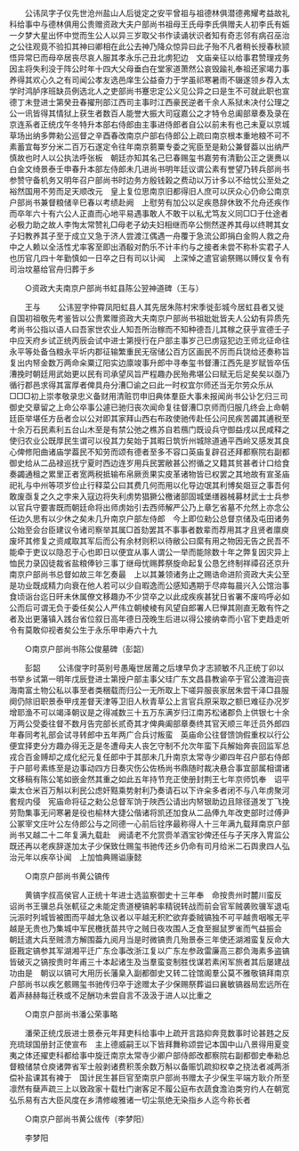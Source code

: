 <!-- { "loadSidebar": true } -->
　　公讳凤字子仪先世沧州盐山人后徙定之安平曾祖与祖德林俱潜德弗耀考益故礼科给事中与德林俱用公贵赠资政大夫户部尚书祖母王氏母李氏俱赠夫人初李氏有娠一夕梦大星出怀中觉而生公人以异三岁取父书作读诵状识者知有奇志邻有病召巫治之公往观竟不验扣其神曰卿相在此公去神乃降众惊异曰此子殆不凡者稍长授春秋颕悟异常巳而母卒居丧尽哀人服其孝永乐己丑北虏犯边　文庙亲征以给事君赞理戎务因主将失利没于阵公时年十四大父母垂白在堂家道萧然公哀毁踰礼奉祖还家竭力事养得其欢心久之有司闻公孝友选邑庠生公益奋力于学虽祁寒暑雨不辍遂领乡荐入太学时鸿胪序班缺员例选北人之吏部尚书蹇忠定公义见公异之曰是生不可就此职也宣德丁未登进士第癸丑春擢刑部江西司主事时江西豪民逆者千余人系狱未决付公理之公一讯皆得其情狱上获生者数百人能誉大振大司寇嘉公之才特令总阖部章奏及录在京连系者正统戊午冬特升本部右侍郎由主事进侍郎者自公以前未有也己未夏以京城草场出纳多弊勑公巡督之辛酉春改南京户部右侍郎公上疏曰南京根本重地粮不可不素蓄宜每岁分米二百万石遂定令往年南京蒭粟专委之宪臣至是勑公兼督葢以出纳严慎故也时人以公执法呼张板　朝廷亦知其名己巳春赐玺书嘉劳有清勤公正之褒赉以白金文绮景泰壬申春升本部左侍郎未几进尚书明年廷议谓公素有誉望乃转兵部尚书参赞守备机务又明年召户部尚书时边务方殷钱榖之费动以万计多以不给忧公至处之裕然国用不劳而足天顺改元　皇上复位思南京旧都得旧人庶可以厌众心仍命公南京户部尚书兼督粮储辛巳春以考绩赴阙　上慰劳有加公以足疾恳辞休致不允舟还疾作而卒年六十有六公人正直而心地平易遇事敢人不敢干以私尤笃友义同□□于仕途者必极力助之故人李恂太常赞礼□母老子幼夫妇相继而卒公恻然遂养其母以终聘其女子妇教养其子至于成立又急于济人尝渡江偶遇一舟覆于急流公即捐白金购人救之舟中之人赖以全活性尤率客至即出酒殽对酌乐不计丰约与之接者未尝不称朴实君子人也历官几四十年勤慎如一日卒之日有司以讣闻　上深悼之遣官谕祭赐以赙仪复令有司治坟墓给官舟归葬于乡 

　　○资政大夫南京户部尚书虹县陈公翌神道碑（王与） 

　　王与 
　　公讳翌字仲霄凤阳虹县人其先居朱陈村宋季徙彭城今居虹县者又徙自国初祖敬先考鉴皆以公贵累赠资政大夫南京户部尚书祖妣妣皆夫人公幼有异质先考尚书公指以语人曰吾家世农业人知吾所治稼而不知种德吾儿其稼之获乎宣德壬子中应天府乡试正统丙辰会试中进士第授行在户部主事岁己巳虏寇犯边王师北征命往永平等处备刍粮永平圻内郡征输繁重民无宿储公百方区画民不厉而兵饶给还奏称旨复出内帑金数万两命籴粟辽阳实边廪竣事升郎中寻奉玺书督漕江西先是岁赋皆卒伍漕挽时朝廷用武始更以民有司承望风旨严程趣办民殆弗堪公曰赋无后足矣矣以亟乃循行郡邑求得其富厚者俾具舟分漕□谕之曰此一时权宜尔师还当无尔劳众乐从□□□初上崇孝敬录忠义备财用清赃罚申旧典体羣臣大事未报闻尚书公讣乞归三司御史交章留之上命公卒事公遽已驰归丧次闻命复往督漕□京师而归服几终会上命朝廷臣举堪任方岳者佥以公对即其家拜山西右布政使驰传赴任公问民疾苦蠲其逋税至十余万石民素利五台山木至是有禁公弛之樵苏自若鴈门既设兵守御益戌以民咸释之使归农业公既厚民生谓可以役其力矣始于其暇日筑忻州城除道通平西岭又感发其良心俾修阳曲诸庙学葢民不知劳而颂有德者至多不容口英庙复辟召还拜都察院右副都御史给从二品禄巡抚宁夏时西边连岁用兵民罢敝甚公拊循之又籍其贫甚者计口给食奏蠲通租之累里正者宽两税抵输布帛厥贡果实皮革诸物皆已权罢之其地故有宣圣庙祀礼与中州等项岁俭止行释菜公曰其费几何而用以化导边氓其利博矣爼豆之事吾何敢废亟复之久之孛来入寇边将失利虏势猖獗公檄诸部固城堡缮器械募材武士士兵参以官兵守要害既而朝廷命将出师虏始引去西师解严公乃上章乞省墓不允然上亦念公任边久思有以少休之矣未几升南京户部左侍郎　今上即位勑公总督京储及屯田诸务公始至会台臣建议令诸司察举其属□首劾罢其不事事者数辈而荐用其才且贤者廪庾废坏其修复之资咸取其军后而公有余材则积以待敝公曰縻有用之物因无告之民吾不能牵于吏议以隐忍于心也即日以便宜从事人谓公一举而能除数十年之弊复因灾异上恤民力录囚徒裁省盐粮俸钞三事丁继母忧赐葬祭旋命起复公恳乞终制祥禫召还京升南京户部尚书总督如故三年乞奏最　上以其兼领诸务止之赐诰命进阶资政大夫公至是功业既成精力向衰在他人若可以少自暇逸而公感知遇期于尽瘁每晨兴入公馆治事食顷诣台迄日旰未休属僚文移趣办不少贷卒之以此成疾疾甚犹日省署不废呜呼必如公而后可谓无负于委任矣公人严伟立朝棱棱有风望自郎署人巳惮其刚直无敢有忤之者及出更藩镇入践台省位叙日高年德日茂晚生后进以得公接纳幸而小官下吏趋走听令有莫敢仰视者矣公生于永乐甲申寿六十九 

　　○南京户部尚书陈公俊墓碑（彭韶） 

　　彭韶 
　　公讳俊字时英别号愚庵世居莆之后埭早负才志颕敏不凡正统丁卯以书举乡试第一明年戊辰登进士第授户部主事父珪广东文昌县教谕卒于官公渡海迎丧海南富土物公私以事至者类稇载而归公一无所取上下嗟异服丧家居朱尝干泽□县服阕仍除旧职景泰甲戌差督天津等卫旧人秋青草公上言官兵原采取之额巳难征办况岁增耶渔不可以竭泽朝议是之得减数三十五万东满岁归江南苏松诸郡负上供银七十余万两公受委往督不数月告完部长贰奇其才俾典阖部章奏终其官天顺三年迁员外郎四年春同考礼部会试寻转郎中五年两广合兵讨叛蛮　英庙命公往督馈饷假重权以行公便宜择吏分方趣办得无乏是冬遭母夫人丧乞守制不允次年蛮下兵解始奔丧回监军总戎合百金赙却之成化纪元复任郎中于其部未几升南京太常寺少卿四年召户部右侍郎于户部号素练至是边事动四方日奏灾伤公佐杨尚书鼎随时裁决悬合事宜部属相谓诸文移稿有陈公笔如嵌金然其重之如此五年持节充正使册封荆王七年京师饥奉　诏平粜太仓米百万斛以利民公虑奸黠乘势射利乃奏请石以下许籴多者闭不与八年虏聚河套规内侵　宪庙命将征之勑公总督军饷于陜西公请出内帑银助边且除径道发丁飞挽劳勚集事无问寒暑是役也榆林大捷公偕诸将凯还加食从二品俸九年改吏部时过傅尹公冢宰文庄叶公左侍郎公与之同德一心前后铨序最称得人十三年满九载拜南京户部尚书又越二十二年复满九载赴　阙请老不允赏赍羊酒宝钞俾还任与子天序入冑监公既还再以老疾辞遂加太子少保致仕赐玺书驰传还乡仍命有司月给米二石舆隶四人弘治元年以疾卒讣闻　上加恤典赐谥康懿 

　　○南京户部尚书黄公镐传 

　　黄镐字叔高侯官人正统十年进士选监察御史十三年奉　命按贵州时麓川蛮反　诏尚书王骥总兵张軏征之未能定贵道梗镐躬率精锐转战而前会官军贼袭败骥军退屯沅浱时列城皆被图而平越尢急议者以平越无积贮欲弃委贼镐独不可平越贵咽喉无平越是无贵也乃集城中军民檄抚苗共守之贼日夜攻围人乏食至掘鼠罗雀而气益振会　朝廷遣大兵至贼溃方解围葢九阅月当是时微镐贵几殆景泰三年使还湖湘蛮复反命大臣戡定镐参其军湖湘平迁广东佥事改浙江复以广东左参政雷廉高三郡负海素多盗镐皆破灭之镐按贵时年甫三十本起诸生及当羣蛮变制胜伐谋若素闲军旅者其后屡建战功由是　朝议以镐可大用历长藩臬入副都御史又转二铨馆阁羣公莫不雅敬镐拜南京户部尚书以疾乞骸赐玺书驰传归卒于途赠太子少保赐祭葬谥曰襄敏镐器局宏远所在着声赫赫每迁秩或不足酬功未尝自言不汲汲于进人以比重之 

　　○南京户部尚书潘公荣事略 

　　潘荣正统戊辰进士景泰元年拜吏科给事中上疏开言路抑奔竞数事时论甚韪之反充琉球国册封正使宣布　主上德威嗣王以下皆拜舞称颂尝记本国中山八景得用夏变夷之体还擢吏科都给事中旋迁南京太常寺少卿户部侍郎改都察院右副都御史奉勑总督粮储禁仓庾诸弊省军士般剥诸费积羡余数万斛以备赈饥疏抑权幸之挠法者减两浙偿补盐课其有裨于　国计民生甚巨官至南京户部尚书赠太子少保生平端方耿介所至凛然有蘖声疏三上以致政家十载杜门谢客足不履公庭布衣蔬食澹泊类穷约人在朝宽弘乐易有古大臣风度在乡清修峻雅诸一切尘氛绝无染指乡人迄今称长者 

　　○南京户部尚书黄公绂传（李梦阳） 

　　李梦阳 
